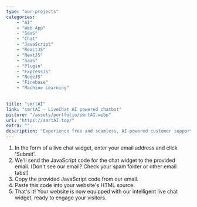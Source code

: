 ```yaml
---
type: "our-projects"
categories: 
    - "AI"
    - "Web App"
    - "SaaS"
    - "Chat"
    - "JavaScript"
    - "ReactJS"
    - "NextJS"
    - "SaaS"
    - "Plugin"
    - "ExpressJS"
    - "NodeJS"
    - "Firebase"
    - "Machine Learning"
    

title: "smrtAI"
link: "smrtAI - LiveChat AI powered chatbot"
picture: "/assets/portfolio/smrtAI.webp"
url: "https://smrtAI.top/"
extra: ""
description: "Experience free and seamless, AI-powered customer support on your website with our easy to install live chat widget."
---
```

1. In the form of a live chat widget, enter your email address and click 'Submit'.
2. We'll send the JavaScript code for the chat widget to the provided email. (Don't see our email? Check your spam folder or other email tabs!)
3. Copy the provided JavaScript code from our email.
4. Paste this code into your website's HTML source.
5. That's it! Your website is now equipped with our intelligent live chat widget, ready to engage your visitors.
